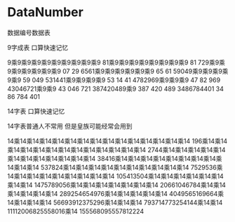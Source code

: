 # DataNumber
数据编号数据表

9字成表
口算快速记忆

9乘9乘9乘9乘9乘9乘9乘9乘9乘9
81乘9乘9乘9乘9乘9乘9乘9乘9           81
729乘9乘9乘9乘9乘9乘9乘9             07 29
6561乘9乘9乘9乘9乘9乘9               65 61
59049乘9乘9乘9乘9乘9                 59 049
531441乘9乘9乘9乘9                   53 14 41
4782969乘9乘9乘9                     47 82 969
43046721乘9乘9                       43 046 721
387420489‬乘9                         387 420 489
3486784401                           34 86 784 401



14字表
口算快速记忆

14字表普通人不常用
但是皇族可能经常会用到

14乘14乘14乘14乘14乘14乘14乘14乘14乘14乘14乘14乘14乘14乘14
196乘14乘14乘14乘14乘14乘14乘14乘14乘14乘14乘14乘14乘14
2744‬乘14乘14乘14乘14乘14乘14乘14乘14乘14乘14乘14乘14
38416乘14乘14乘14乘14乘14乘14乘14乘14乘14乘14乘14
537824‬乘14乘14乘14乘14乘14乘14乘14乘14乘14乘14
7529536‬乘14乘14乘14乘14乘14乘14乘14乘14乘14
105413504‬乘14乘14乘14乘14乘14乘14乘14乘14
1475789056乘14乘14乘14乘14乘14乘14乘14
20661046784‬乘14乘14乘14乘14乘14乘14
289254654976乘14乘14乘14乘14乘14
4049565169664‬乘14乘14乘14乘14
56693912375296‬乘14乘14乘14
793714773254144‬乘14乘14
11112006825558016乘14
155568095557812224‬





